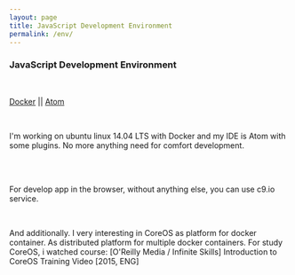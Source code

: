 ```yaml
---
layout: page
title: JavaScript Development Environment
permalink: /env/
---
```



### JavaScript Development Environment


<br/>

<a href="/env/docker/">Docker</a> || <a href="/env/atom/">Atom</a>

<br/>

I'm working on ubuntu linux 14.04 LTS with Docker and my IDE is Atom with some plugins. No more anything need for comfort development.


<br/><br/>


For develop app in the browser, without anything else, you can use c9.io service.


<br/>

And additionally. I very interesting in CoreOS as platform for docker container. As distributed platform for multiple docker containers. For study CoreOS, i watched course:
[O'Reilly Media / Infinite Skills] Introduction to CoreOS Training Video [2015, ENG]
